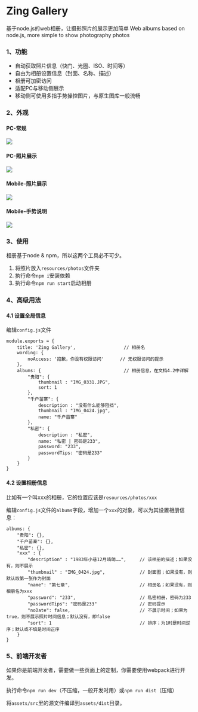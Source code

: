 Zing Gallery
============

基于node.js的web相册，让摄影照片的展示更加简单
Web albums based on node.js, more simple to show photography photos

### 1、功能

* 自动获取照片信息（快门、光圈、ISO、时间等）
* 自由为相册设置信息（封面、名称、描述）
* 相册可加密访问
* 适配PC与移动侧展示
* 移动侧可使用多指手势操控图片，与原生图库一般流畅

### 2、外观

#### PC-常规

![](https://cloud.githubusercontent.com/assets/2024949/19653136/ea05893c-9a45-11e6-9e6c-6ef8879e1df1.png)

#### PC-照片展示

![](https://cloud.githubusercontent.com/assets/2024949/19653268/7ac9106a-9a46-11e6-845d-0f78e8d7e0b2.png)

#### Mobile-照片展示

![](https://cloud.githubusercontent.com/assets/2024949/19653432/18bbe77a-9a47-11e6-830b-e3929e6e9f17.png)

#### Mobile-手势说明

![](https://cloud.githubusercontent.com/assets/2024949/19653657/eb6aba66-9a47-11e6-92de-565d07b38c77.png)

### 3、使用

相册基于node & npm，所以这两个工具必不可少。

1. 将照片放入``resources/photos``文件夹
2. 执行命令``npm i``安装依赖
3. 执行命令``npm run start``启动相册

### 4、高级用法

#### 4.1 设置全局信息

编辑``config.js``文件

```
module.exports = {
	title: 'Zing Gallery',					// 相册名
	wording: {
		noAccess: '抱歉，你没有权限访问'		// 无权限访问的提示
	},
	albums: {								// 相册信息，在文档4.2中详解
		"贵阳": {
			thumbnail : "IMG_0331.JPG",
			sort: 1
		}, 
		"千户苗寨": {
			description : "没有什么能够阻挡",
			thumbnail : "IMG_0424.jpg",
			name: "千户苗寨"
		},
		"私密": {
			description : "私密",
			name: "私密 | 密码是233",
			password: "233",
			passwordTips: "密码是233"
		}
	}
}
```

#### 4.2 设置相册信息

比如有一个叫xxx的相册，它的位置应该是``resources/photos/xxx``

编辑``config.js``文件的``albums``字段，增加一个``xxx``的对象，可以为其设置相册信息：

```
albums: {
	"贵阳": {},
	"千户苗寨": {},
	"私密": {},
	"xxx" : {
		"description" : "1983年小巷12月晴朗……",     // 该相册的描述；如果没有，则不展示
		"thumbnail" : "IMG_0424.jpg",             // 封面图；如果没有，则默认取第一张作为封面
		"name": "第七章",                          // 相册名；如果没有，则相册名为xxx
		"password": "233",						  // 私密相册，密码为233
		"passwordTips": "密码是233"				// 密码提示
		"noDate": false,                          // 不展示时间；如果为true，则不展示照片时间信息；默认没有，即false
		"sort": 1								  // 排序；为1时是时间逆序；默认或不填是时间正序
	}
}

```


### 5、前端开发者

如果你是前端开发者，需要做一些页面上的定制，你需要使用webpack进行开发。

执行命令``npm run dev``（不压缩，一般开发时用）或``npm run dist``（压缩）

将``assets/src``里的源文件编译到``assets/dist``目录。
